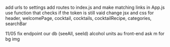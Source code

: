 add urls to settings
add routes to index.js and make matching links in App.js
use function that checks if the token is still vaid
change jsx and css for header, welcomePage, cocktail, cocktails, cocktailRecipe, categories, searchBar


11/05
fix endpoint our db (seeAll, seeId)
alcohol units
au front-end
ask m for bg img
